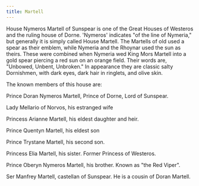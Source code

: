 ```yaml
---
title: Martell
---
```


 House Nymeros Martell of Sunspear is one of the Great Houses of Westeros and the ruling house of Dorne. 'Nymeros' indicates "of the line of Nymeria," but generally it is simply called House Martell. The Martells of old used a spear as their emblem, while Nymeria and the Rhoynar used the sun as theirs. These were combined when Nymeria wed King Mors Martell into a gold spear piercing a red sun on an orange field. Their words are, "Unbowed, Unbent, Unbroken." In appearance they are classic salty Dornishmen, with dark eyes, dark hair in ringlets, and olive skin.

The known members of this house are:

Prince Doran Nymeros Martell, Prince of Dorne, Lord of Sunspear.

Lady Mellario of Norvos, his estranged wife

Princess Arianne Martell, his eldest daughter and heir.

Prince Quentyn Martell, his eldest son

Prince Trystane Martell, his second son.

Princess Elia Martell, his sister. Former Princess of Westeros.

Prince Oberyn Nymeros Martell, his brother. Known as "the Red Viper".

Ser Manfrey Martell, castellan of Sunspear. He is a cousin of Doran Martell.



